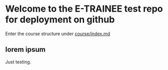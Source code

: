 # Welcome to the E-TRAINEE test repo for deployment on github

Enter the course structure under [course/index.md](course/index.md)

## Iorem ipsum

Just testing.




